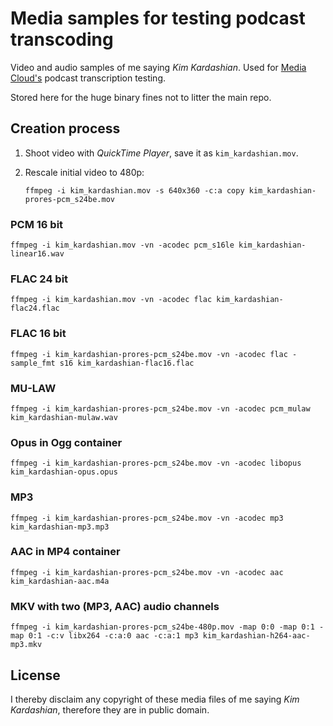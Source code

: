 # Media samples for testing podcast transcoding

Video and audio samples of me saying *Kim Kardashian*. Used for [Media Cloud's](https://github.com/berkmancenter/mediacloud) podcast transcription testing.

Stored here for the huge binary fines not to litter the main repo.


## Creation process

1. Shoot video with *QuickTime Player*, save it as `kim_kardashian.mov`.
2. Rescale initial video to 480p:

    ```shell
    ffmpeg -i kim_kardashian.mov -s 640x360 -c:a copy kim_kardashian-prores-pcm_s24be.mov
    ```


### PCM 16 bit

```shell
ffmpeg -i kim_kardashian.mov -vn -acodec pcm_s16le kim_kardashian-linear16.wav
```

### FLAC 24 bit

```shell
ffmpeg -i kim_kardashian.mov -vn -acodec flac kim_kardashian-flac24.flac
```

### FLAC 16 bit

```shell
ffmpeg -i kim_kardashian-prores-pcm_s24be.mov -vn -acodec flac -sample_fmt s16 kim_kardashian-flac16.flac
```


### MU-LAW

```shell
ffmpeg -i kim_kardashian-prores-pcm_s24be.mov -vn -acodec pcm_mulaw kim_kardashian-mulaw.wav
```


### Opus in Ogg container

```shell
ffmpeg -i kim_kardashian-prores-pcm_s24be.mov -vn -acodec libopus kim_kardashian-opus.opus
```


### MP3

```
ffmpeg -i kim_kardashian-prores-pcm_s24be.mov -vn -acodec mp3 kim_kardashian-mp3.mp3
```


### AAC in MP4 container

```shell
ffmpeg -i kim_kardashian-prores-pcm_s24be.mov -vn -acodec aac kim_kardashian-aac.m4a
```


### MKV with two (MP3, AAC) audio channels

```shell
ffmpeg -i kim_kardashian-prores-pcm_s24be-480p.mov -map 0:0 -map 0:1 -map 0:1 -c:v libx264 -c:a:0 aac -c:a:1 mp3 kim_kardashian-h264-aac-mp3.mkv
```


## License

I thereby disclaim any copyright of these media files of me saying *Kim Kardashian*, therefore they are in public domain.
